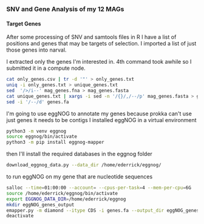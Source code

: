 ### SNV and Gene Analysis of my 12 MAGs

#### Target Genes

After some processing of SNV and samtools files in R I have a list of positions and genes that may be targets of selection. I imported a list of just those genes into narval.

I extracted only the genes I'm interested in. 4th command took awhile so I submitted it in a compute node.
```bash
cat only_genes.csv | tr -d '"' > only_genes.txt
uniq -i only_genes.txt > unique_genes.txt
sed  '/>/i--' mag_genes.fna > mag_genes.fasta
cat unique_genes.txt | xargs -i sed -n '/{}/,/--/p' mag_genes.fasta > genes.fa
sed -i '/--/d' genes.fa 
```
I'm going to use eggNOG to annotate my genes because prokka can't use just genes it needs to be contigs
I installed eggNOG in a virtual environment
```bash
python3 -m venv eggnog
source eggnog/bin/activate
python3 -m pip install eggnog-mapper
```
then I'll install the required databases in the eggnog folder
```bash
download_eggnog_data.py --data_dir /home/ederrick/eggnog/
```
to run eggNOG on my gene that are nucleotide sequences
```bash
salloc --time=01:00:00 --account= --cpus-per-task=4 --mem-per-cpu=6G
source /home/ederrick/eggnog/bin/activate
export EGGNOG_DATA_DIR=/home/ederrick/eggnog
mkdir eggNOG_genes_output
emapper.py -m diamond --itype CDS -i genes.fa --output_dir eggNOG_genes_output --cpu 4 -o eggNOG_genes
deactivate
```
